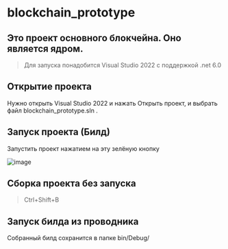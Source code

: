 # blockchain_prototype

## Это проект основного блокчейна. Оно является ядром.
> Для запуска понадобится Visual Studio 2022 c поддержкой .net 6.0

## Открытие проекта

Нужно открыть Visual Studio 2022 и нажать Открыть проект, и выбрать файл blockchain_prototype.sln .

## Запуск проекта (Билд)
Запустить проект нажатием на эту зелёную кнопку

![image](https://github.com/UniblockAdmin/blockchain_prototype/assets/144003232/ebcbfae1-1b34-45a3-875d-79c069fdce50)

## Сборка проекта без запуска 
> Ctrl+Shift+B

## Запуск билда из проводника
Собранный билд сохранится в папке bin/Debug/
